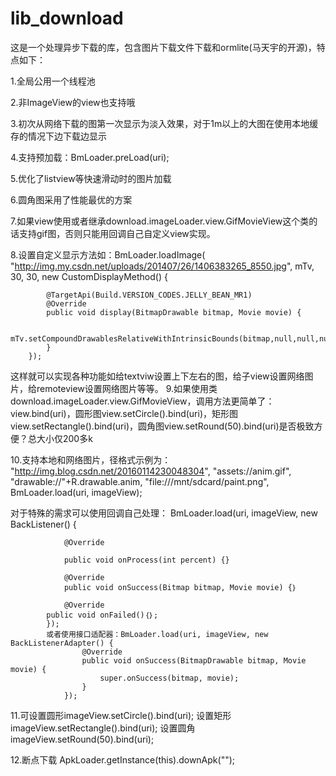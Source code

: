 # lib_download
这是一个处理异步下载的库，包含图片下载文件下载和ormlite(马天宇的开源)，特点如下：

1.全局公用一个线程池

2.非ImageView的view也支持哦

3.初次从网络下载的图第一次显示为淡入效果，对于1m以上的大图在使用本地缓存的情况下边下载边显示

4.支持预加载：BmLoader.preLoad(uri);

5.优化了listview等快速滑动时的图片加载

6.圆角图采用了性能最优的方案

7.如果view使用或者继承download.imageLoader.view.GifMovieView这个类的话支持gif图，否则只能用回调自己自定义view实现。

8.设置自定义显示方法如：BmLoader.loadImage(
	"http://img.my.csdn.net/uploads/201407/26/1406383265_8550.jpg", mTv, 30, 30, 
	new CustomDisplayMethod() {
	
            @TargetApi(Build.VERSION_CODES.JELLY_BEAN_MR1)
            @Override
            public void display(BitmapDrawable bitmap, Movie movie) {
            
                mTv.setCompoundDrawablesRelativeWithIntrinsicBounds(bitmap,null,null,null);
            }
        });
  这样就可以实现各种功能如给textviw设置上下左右的图，给子view设置网络图片，给remoteview设置网络图片等等。
9.如果使用类download.imageLoader.view.GifMovieView，调用方法更简单了：view.bind(uri)，圆形图view.setCircle().bind(uri)，矩形图view.setRectangle().bind(uri)，圆角图view.setRound(50).bind(uri)是否极致方便？总大小仅200多k

10.支持本地和网络图片，径格式示例为：
		"http://img.blog.csdn.net/20160114230048304",
    		"assets://anim.gif",
                "drawable://"+R.drawable.anim,
                "file:///mnt/sdcard/paint.png",
		BmLoader.load(uri, imageView);

对于特殊的需求可以使用回调自己处理：
        BmLoader.load(uri, imageView, new BackListener() {
        
                @Override
                
                public void onProcess(int percent) {}
               
                @Override
                public void onSuccess(Bitmap bitmap, Movie movie) {｝
        
                @Override
	        public void onFailed()｛｝;
            });
            或者使用接口适配器：BmLoader.load(uri, imageView, new BackListenerAdapter() {
                    @Override
                    public void onSuccess(BitmapDrawable bitmap, Movie movie) {
                        super.onSuccess(bitmap, movie);
                    }
                });
                
11.可设置圆形imageView.setCircle().bind(uri);
	设置矩形imageView.setRectangle().bind(uri);
	设置圆角imageView.setRound(50).bind(uri);

12.断点下载 ApkLoader.getInstance(this).downApk("");
